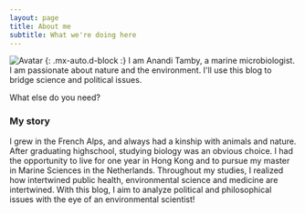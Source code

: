 ```yaml
---
layout: page
title: About me
subtitle: What we're doing here
---
```

![Avatar]([https://beautifuljekyll.com/assets/img/crepe.jpg](https://64.media.tumblr.com/1081f848dc5bd4a27ee5c9ad91e35f31/a5c2722ec71e5b9a-88/s1280x1920/03f84fb13d5077af85355d22caffe177f17861d6.jpg)) {: .mx-auto.d-block :}
I am Anandi Tamby, a marine microbiologist. I am passionate about nature and the environment. I'll use this blog to bridge science and political issues. 

What else do you need?

### My story

I grew in the French Alps, and always had a kinship with animals and nature. After graduating highschool, studying biology was an obvious choice. I had the opportunity to live for one year in Hong Kong and to pursue my master in Marine Sciences in the Netherlands. Throughout my studies, I realized how intertwined public health, environmental science and medicine are intertwined. With this blog, I aim to analyze political and philosophical issues with the eye of an environmental scientist!
